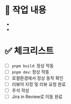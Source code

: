 <!-- PR명: [티켓넘버] 작업주제 닉네임 -->

# 📝 작업 내용

<!-- 어떤 작업을 했는지 간단한 리스트업 -->

-
-

# ✅ 체크리스트

- [ ] `pnpm build`: 정상 작동
- [ ] `pnpm dev`: 정상 작동
- [ ] 로컬환경에서 정상 동작 확인
- [ ] 리뷰어 지정 및 리뷰 요청 완료
- [ ] 주석 작성
- [ ] Jira in Review로 이동 완료
